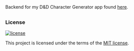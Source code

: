##

Backend for my D&D Character Generator app found [here](https://github.com/ashwillreid/char-gen).

##

### License

[![license](https://img.shields.io/badge/license-MIT-4dc71f.svg)](https://raw.githubusercontent.com/TheSoftwareHouse/express-boilerplate/main/LICENSE)

This project is licensed under the terms of the [MIT license](/LICENSE).
